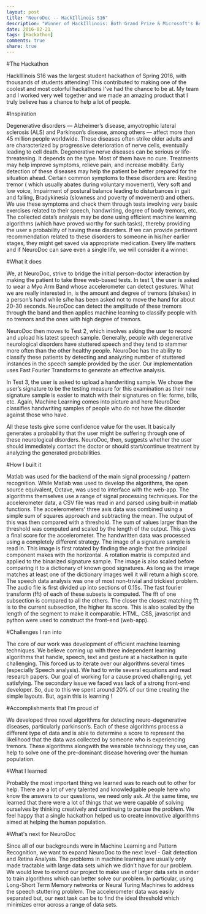 ```yaml
---
layout: post
title: "NeuroDoc -- HackIllinois S16"
description: "Winner of HackIllinois: Both Grand Prize & Microsoft's Best Microsoft Hack & Best Use of Azure"
date: 2016-02-21
tags: [Hackathon]
comments: true
share: true
---
```


#The Hackathon

HackIllinois S16 was the largest student hackathon of Spring 2016, with thousands of students attending!  This contributed to making one of the coolest and most colorful hackathons I've had the chance to be at.  My team and I worked very well together and we made an amazing product that I truly believe has a chance to help a lot of people.

#Inspiration

Degenerative disorders — Alzheimer’s disease, amyotrophic lateral sclerosis (ALS) and Parkinson’s disease, among others — affect more than 45 million people worldwide. These diseases often strike older adults and are characterized by progressive deterioration of nerve cells, eventually leading to cell death. Degenerative nerve diseases can be serious or life-threatening. It depends on the type. Most of them have no cure. Treatments may help improve symptoms, relieve pain, and increase mobility. Early detection of these diseases may help the patient be better prepared for the situation ahead. Certain common symptoms to these disorders are: Resting tremor ( which usually abates during voluntary movement), Very soft and low voice, Impairment of postural balance leading to disturbances in gait and falling, Bradykinesia (slowness and poverty of movement) and others. We use these symptoms and check them through tests involving very basic exercises related to their speech, handwriting, degree of body tremors, etc. The collected data’s analysis may be done using efficient machine learning algorithms (which have proved worthy for such tasks), thereby providing the user a probability of having these disorders. If we can provide pertinent recommendation related to these disorders to someone in his/her earlier stages, they might get saved via appropriate medication. Every life matters and if NeuroDoc can save even a single life, we will consider it a winner.

#What it does

We, at NeuroDoc, strive to bridge the initial person-doctor interaction by making the patient to take three web-based tests. In test 1, the user is asked to wear a Myo Arm Band whose accelerometer can detect gestures. What we are really interested in, is the amount and degree of tremors (shakes) in a person’s hand while s/he has been asked not to move the hand for about 20-30 seconds. NeuroDoc can detect the amplitude of these tremors through the band and then applies machine learning to classify people with no tremors and the ones with high degree of tremors.

NeuroDoc then moves to Test 2, which involves asking the user to record and upload his latest speech sample. Generally, people with degenerative neurological disorders have stuttered speech and they tend to stammer more often than the other healthy people. NeuroDoc has the ability to classify these patients by detecting and analyzing number of stuttered instances in the speech sample provided by the user. Our implementation uses Fast Fourier Transforms to generate an effective analysis.

In Test 3, the user is asked to upload a handwriting sample. We chose the user’s signature to be the testing measure for this examination as their new signature sample is easier to match with their signatures on file: forms, bills, etc. Again, Machine Learning comes into picture and here NeuroDoc classifies handwriting samples of people who do not have the disorder against those who have.

All these tests give some confidence value for the user. It basically generates a probability that the user might be suffering through one of these neurological disorders. NeuroDoc, then, suggests whether the user should immediately contact the doctor or should start/continue treatment by analyzing the generated probabilities.

#How I built it
 
Matlab was used for the backend of the main signal processing / pattern recognition. While Matlab was used to develop the algorithms, the open source equivalent, Octave, was used to interface with the web-app. The algorithms themselves use a range of signal processing techniques. For the accelerometer data, a CSV file was read in and parsed using built-in matlab functions. The accelerometers' three axis data was combined using a simple sum of squares approach and subtracting the mean. The output of this was then compared with a threshold. The sum of values larger than the threshold was computed and scaled by the length of the output. This gives a final score for the accelerometer. The handwritten data was processed using a completely different strategy. The image of a signature sample is read in. This image is first rotated by finding the angle that the principal component makes with the horizontal. A rotation matrix is computed and applied to the binarized signature sample. The image is also scaled before comparing it to a dictionary of known good signatures. As long as the image matches at least one of the dictionary images well it will return a high score. The speech data analysis was one of most non-trivial and trickiest problem. The audio file is first divided up into sections of 0.15s. The fast fourier transform (fft) of each of these subsets is computed. The fft of one subsection is compared to all the others. The closer the closest matching fft is to the current subsection, the higher its score. This is also scaled by the length of the segment to make it comparable. HTML, CSS, javascript and python were used to construct the front-end (web-app).

#Challenges I ran into

The core of our work was development of efficient machine learning techniques. We believe coming up with three independent learning algorithms that handle, speech, text and gesture at a hackathon is quite challenging. This forced us to iterate over our algorithms several times (especially Speech analysis). We had to write several equations and read research papers. Our goal of working for a cause proved challenging, yet satisfying. The secondary issue we faced was lack of a strong front-end developer. So, due to this we spent around 20% of our time creating the simple layouts. But, again this is learning !

#Accomplishments that I'm proud of

We developed three novel algorithms for detecting neuro-degenerative diseases, particularly parkinson’s. Each of these algorithms process a different type of data and is able to determine a score to represent the likelihood that the data was collected by someone who is experiencing tremors. These algorithms alongwith the wearable technology they use, can help to solve one of the pre-dominant disease hovering over the human population.

#What I learned

Probably the most important thing we learned was to reach out to other for help. There are a lot of very talented and knowledgable people here who know the answers to our questions, we need only ask. At the same time, we learned that there were a lot of things that we were capable of solving ourselves by thinking creatively and continuing to pursue the problem. We feel happy that a single hackathon helped us to create innovative algorithms aimed at helping the human population.

#What's next for NeuroDoc

Since all of our backgrounds were in Machine Learning and Pattern Recognition, we want to expand NeuroDoc to the next level - Gait detection and Retina Analysis. The problems in machine learning are usually only made tractable with large data sets which we didn’t have for our problem. We would love to extend our project to make use of larger data sets in order to train algorithms which can better solve our problem. In particular, using Long-Short Term Memory networks or Neural Turing Machines to address the speech stuttering problem. The accelerometer data was easily separated but, our next task can be to find the ideal threshold which minimizes error across a range of data sets.


